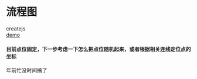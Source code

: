# 流程图
createjs</br>
[demo](https://mying666.github.io/flowChart/test.html)
#### 目前点位固定，下一步考虑一下怎么把点位随机起来，或者根据相关连线定位点的坐标
年前忙没时间搞了

